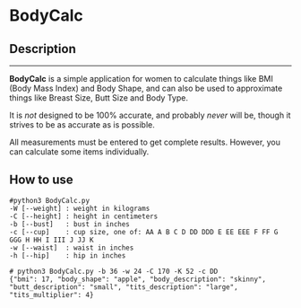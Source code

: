 # BodyCalc

## Description
---

**BodyCalc** is a simple application for women to calculate things like BMI (Body Mass Index) and Body Shape, and 
can also be used to approximate things like Breast Size, Butt Size and Body Type.

It is _not_ designed to be 100% accurate, and probably _never_ will be, though it strives to be as accurate as is possible.

All measurements must be entered to get complete results. However, you can calculate some items individually.

## How to use
```
#python3 BodyCalc.py
-W [--weight] : weight in kilograms
-C [--height] : height in centimeters
-b [--bust]   : bust in inches
-c [--cup]    : cup size, one of: AA A B C D DD DDD E EE EEE F FF G GGG H HH I III J JJ K
-w [--waist]  : waist in inches
-h [--hip]    : hip in inches
```

```
# python3 BodyCalc.py -b 36 -w 24 -C 170 -K 52 -c DD
{"bmi": 17, "body_shape": "apple", "body_description": "skinny", "butt_description": "small", "tits_description": "large", "tits_multiplier": 4}
```


